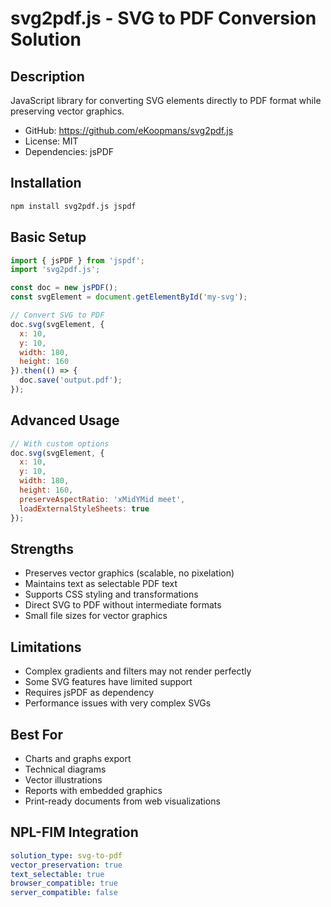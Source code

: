 # svg2pdf.js - SVG to PDF Conversion Solution

## Description
JavaScript library for converting SVG elements directly to PDF format while preserving vector graphics.
- GitHub: https://github.com/eKoopmans/svg2pdf.js
- License: MIT
- Dependencies: jsPDF

## Installation
```bash
npm install svg2pdf.js jspdf
```

## Basic Setup
```javascript
import { jsPDF } from 'jspdf';
import 'svg2pdf.js';

const doc = new jsPDF();
const svgElement = document.getElementById('my-svg');

// Convert SVG to PDF
doc.svg(svgElement, {
  x: 10,
  y: 10,
  width: 180,
  height: 160
}).then(() => {
  doc.save('output.pdf');
});
```

## Advanced Usage
```javascript
// With custom options
doc.svg(svgElement, {
  x: 10,
  y: 10,
  width: 180,
  height: 160,
  preserveAspectRatio: 'xMidYMid meet',
  loadExternalStyleSheets: true
});
```

## Strengths
- Preserves vector graphics (scalable, no pixelation)
- Maintains text as selectable PDF text
- Supports CSS styling and transformations
- Direct SVG to PDF without intermediate formats
- Small file sizes for vector graphics

## Limitations
- Complex gradients and filters may not render perfectly
- Some SVG features have limited support
- Requires jsPDF as dependency
- Performance issues with very complex SVGs

## Best For
- Charts and graphs export
- Technical diagrams
- Vector illustrations
- Reports with embedded graphics
- Print-ready documents from web visualizations

## NPL-FIM Integration
```yaml
solution_type: svg-to-pdf
vector_preservation: true
text_selectable: true
browser_compatible: true
server_compatible: false
```